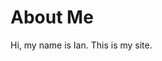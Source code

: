 
# About Me

Hi, my name is Ian. This is my site.


<div class="responsive-center">
<a href="about">
  <ClientOnly>
    <IsWasMonogram :width="600" :height="500" :debug="false" />
</ClientOnly>
</a>
</div>